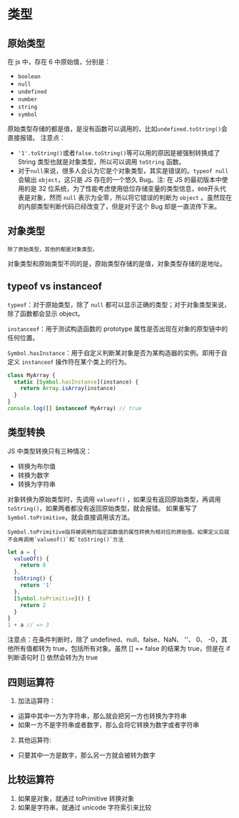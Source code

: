 # 类型

## 原始类型

在 js 中，存在 6 中原始值，分别是：

- `boolean`
- `null`
- `undefined`
- `number`
- `string`
- `symbol`

原始类型存储的都是值，是没有函数可以调用的，比如`undefined.toString()`会直接报错。
注意点：

- `'1'.toString()`或者`false.toString()`等可以用的原因是被强制转换成了 String 类型也就是对象类型，所以可以调用 `toString` 函数。
- 对于`null`来说，很多人会认为它是个对象类型，其实是错误的。`typeof null` 会输出 `object`，这只是 JS 存在的一个悠久 Bug。注: 在 JS 的最初版本中使用的是 32 位系统，为了性能考虑使用低位存储变量的类型信息，`000`开头代表是对象，然而 `null` 表示为全零，所以将它错误的判断为 `object` 。虽然现在的内部类型判断代码已经改变了，但是对于这个 Bug 却是一直流传下来。

## 对象类型

    除了原始类型，其他的都是对象类型。

对象类型和原始类型不同的是，原始类型存储的是值，对象类型存储的是地址。

## typeof vs instanceof

`typeof`：对于原始类型，除了 `null` 都可以显示正确的类型；对于对象类型来说，除了函数都会显示 object。

`instanceof`：用于测试构造函数的 prototype 属性是否出现在对象的原型链中的任何位置。

`Symbol.hasInstance`：用于自定义判断某对象是否为某构造器的实例。即用于自定义 `instanceof` 操作符在某个类上的行为。

```javascript
class MyArray {
  static [Symbol.hasInstance](instance) {
    return Array.isArray(instance)
  }
}
console.log([] instanceof MyArray) // true
```

## 类型转换

JS 中类型转换只有三种情况：

- 转换为布尔值
- 转换为数字
- 转换为字符串

对象转换为原始类型时，先调用 `valueof()` ，如果没有返回原始类型，再调用 `toString()`，如果两者都没有返回原始类型，就会报错。
如果重写了`Symbol.toPrimitive`，就会直接调用该方法。

    Symbol.toPrimitive指将被调用的指定函数值的属性转换为相对应的原始值。如果定义后就不会再调用`valueof()`和`toString()`方法

```javascript
let a = {
  valueOf() {
    return 0
  },
  toString() {
    return '1'
  },
  [Symbol.toPrimitive]() {
    return 2
  }
}
1 + a // => 3
```

注意点：在条件判断时，除了 undefined、null、false、NaN、 ''、 0、 -0，其他所有值都转为 true，包括所有对象。虽然 [] == false 的结果为 true，但是在 if 判断语句时 [] 依然会转为为 true

## 四则运算符

1. 加法运算符：

- 运算中其中一方为字符串，那么就会把另一方也转换为字符串
- 如果一方不是字符串或者数字，那么会将它转换为数字或者字符串

2. 其他运算符:

- 只要其中一方是数字，那么另一方就会被转为数字

## 比较运算符

1. 如果是对象，就通过 toPrimitive 转换对象
2. 如果是字符串，就通过 unicode 字符索引来比较
